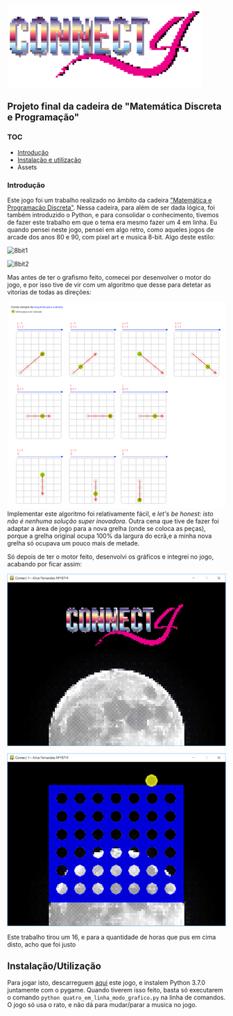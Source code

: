 
![Logo](./assets/logo.png)
<audio href="https://github.com/alicescfernandes/connect-four/blob/master/assets/music.mp3?raw=true"></audio>
## Projeto final da cadeira de "Matemática Discreta e Programação"

### TOC
- [Introdução](#introdução)
- [Instalação e utilização](#instala%C3%A7%C3%A3outiliza%C3%A7%C3%A3o)
-  Assets



### Introdução
Este jogo foi um trabalho realizado no âmbito da cadeira ["Matemática e Programação Discreta"](https://www.isel.pt/disciplinas/matematica-discreta-e-programacao-leim). Nessa cadeira, para além de ser dada lógica, foi também introduzido o Python, e para consolidar o conhecimento, tivemos de fazer este trabalho em que o tema era mesmo fazer um 4 em linha. Eu quando pensei neste jogo, pensei em algo retro, como aqueles jogos de arcade dos anos 80 e 90, com pixel art e musica 8-bit. Algo deste estilo:

![8bit1](http://3.bp.blogspot.com/-cqZ1m7R4jgM/TfNxBM0HTzI/AAAAAAAAABw/apj4KyfFimc/s1600/poleposition.png)

![8bit2](http://images.appspy.com/q/app_screenshots/935304243/us-ipad-1-80s-arcade-games-puzzle-edition.jpeg)

Mas antes de ter o grafismo feito, comecei por desenvolver o motor do jogo, e por isso tive de vir com um algoritmo que desse para detetar as vitorias de todas as direções:


![8bit1](assets/algoritmo.png)
Implementar este algoritmo foi relativamente fácil, e _let's be honest: isto não é nenhuma solução super inovadora_. Outra cena que tive de fazer foi adaptar a área de jogo para a nova grelha (onde se coloca as peças), porque a grelha original ocupa 100% da largura do ecrã,e a minha nova grelha só ocupava um pouco mais de metade.

Só depois de ter o motor feito, desenvolvi os gráficos e integrei no jogo, acabando por ficar assim:

![8bit1](assets/menu1.png)

![8bit1](assets/menu2.png)

Este trabalho tirou um 16, e para a quantidade de horas que pus em cima disto, acho que foi justo

## Instalação/Utilização
Para jogar isto, descarreguem [aqui](https://github.com/alicescfernandes/connect-four/releases) este jogo, e instalem Python 3.7.0 juntamente com o pygame. Quando tiverem isso feito, basta só executarem o comando `python quatro_em_linha_modo_grafico.py` na linha de comandos.
O jogo só usa o rato, e não dá para mudar/parar a musica no jogo.
